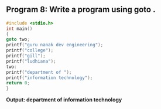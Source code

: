 ## Program 8: Write a program using goto .
```c
#include <stdio.h>
int main() 
{
goto two;
printf("guru nanak dev engineering");
printf("college");
printf("gill");
printf("ludhiana");
two:
printf("department of ");
printf("information technology");
return 0;
}
```
**Output: department of information technology**
